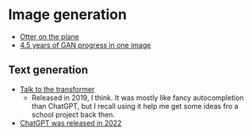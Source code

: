 
# Image generation
- [Otter on the plane](https://x.com/AISafetyMemes/status/1910369166734897155)
- [4.5 years of GAN progress in one image](https://web.archive.org/web/20220503230349/https://blog.acolyer.org/wp-content/uploads/2019/02/gans-tweet-1.jpeg?w=480) 

## Text generation
- [Talk to the transformer](https://old.reddit.com/r/artificial/comments/cxrs37/talk_to_transformer_see_how_a_modern_neural/) 
  - Released in 2019, I think. It was mostly like fancy autocompletion than ChatGPT, but I recall using it help me get some ideas fro a school project back then.
- [ChatGPT was released in 2022](https://en.wikipedia.org/wiki/ChatGPT)

